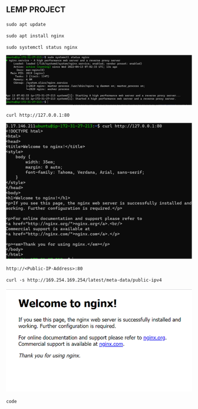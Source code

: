 ## LEMP PROJECT

`sudo apt update` 


`sudo apt install nginx` 


`sudo systemctl status nginx` 



![NGINX-PNG](./images/NGINX-PNG.png)


`curl http://127.0.0.1:80` 


![CURL-PNG](./images/CURL-PNG.png)


`http://<Public-IP-Address>:80` 


`curl -s http://169.254.169.254/latest/meta-data/public-ipv4` 


![Welcome-NGINX-PNG](./images/Welcome-NGINX.png)


`code` 
